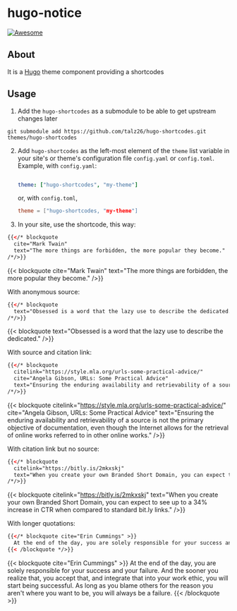 # hugo-notice

[![Awesome](https://awesome.re/badge.svg)](https://github.com/budparr/awesome-hugo)

## About


It is a [Hugo](https://gohugo.io) theme component providing a shortcodes





## Usage

1. Add the `hugo-shortcodes` as a submodule to be able to get upstream changes later 

`git submodule add https://github.com/talz26/hugo-shortcodes.git themes/hugo-shortcodes`

2. Add `hugo-shortcodes` as the left-most element of the `theme` list variable in your site's or theme's configuration file `config.yaml` or `config.toml`. Example, with `config.yaml`:
    ```yaml

    theme: ["hugo-shortcodes", "my-theme"]
    ```
    or, with `config.toml`,

    ```toml
    theme = ["hugo-shortcodes, "my-theme"]

3. In your site, use the shortcode, this way: 

```html
{{</* blockquote
  cite="Mark Twain"
  text="The more things are forbidden, the more popular they become."
/*/>}}
```

{{< blockquote
  cite="Mark Twain" text="The more things are forbidden, the more popular they become."
/>}}

With anonymous source:

```html
{{</* blockquote
  text="Obsessed is a word that the lazy use to describe the dedicated."
/*/>}}
```

{{< blockquote
  text="Obsessed is a word that the lazy use to describe the dedicated."
/>}}

With source and citation link:

```html
{{</* blockquote
  citelink="https://style.mla.org/urls-some-practical-advice/"
  cite="Angela Gibson, URLs: Some Practical Advice"
  text="Ensuring the enduring availability and retrievability of a source is not the primary objective of documentation, even though the Internet allows for the retrieval of online works referred to in other online works."
/*/>}}
```

{{< blockquote
  citelink="https://style.mla.org/urls-some-practical-advice/"
  cite="Angela Gibson, URLs: Some Practical Advice"
  text="Ensuring the enduring availability and retrievability of a source is not the primary objective of documentation, even though the Internet allows for the retrieval of online works referred to in other online works."
/>}}

With citation link but no source:

```html
{{</* blockquote
  citelink="https://bitly.is/2mkxskj"
  text="When you create your own Branded Short Domain, you can expect to see up to a 34% increase in CTR when compared to standard bit.ly links."
/*/>}}
```

{{< blockquote
  citelink="https://bitly.is/2mkxskj"
  text="When you create your own Branded Short Domain, you can expect to see up to a 34% increase in CTR when compared to standard bit.ly links."
/>}}

With longer quotations:

```html
{{</* blockquote cite="Erin Cummings" >}}
  At the end of the day, you are solely responsible for your success and your failure. And the sooner you realize that, you accept that, and integrate that into your work ethic, you will start being successful. As long as you blame others for the reason you aren't where you want to be, you will always be a failure.
{{< /blockquote */>}}
```

{{< blockquote cite="Erin Cummings" >}}
  At the end of the day, you are solely responsible for your success and your failure. And the sooner you realize that, you accept that, and integrate that into your work ethic, you will start being successful. As long as you blame others for the reason you aren't where you want to be, you will always be a failure.
{{< /blockquote >}}
